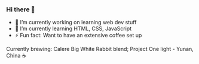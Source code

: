 ### Hi there 👋


- 🔭 I’m currently working on learning web dev stuff 
- 🌱 I’m currently learning HTML, CSS, JavaScript
- ⚡ Fun fact: Want to have an extensive coffee set up

Currently brewing: Calere Big White Rabbit blend; Project One light - Yunan, China ☕️

